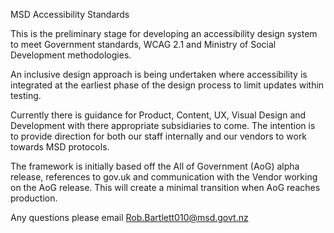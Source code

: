 MSD Accessibility Standards

This is the preliminary stage for developing an accessibility design system to meet Government standards, WCAG 2.1 and Ministry of Social Development methodologies.

An inclusive design approach is being undertaken where accessibility is integrated at the earliest phase of the design process to limit updates within testing.

Currently there is guidance for Product, Content, UX, Visual Design and Development with there appropriate subsidiaries to come. The intention is to provide 
direction for both our staff internally and our vendors to work towards MSD protocols.

The framework is initially based off the All of Government (AoG) alpha release, references to gov.uk and communication with the Vendor working on the AoG release.
This will create a minimal transition when AoG reaches production.

Any questions please email Rob.Bartlett010@msd.govt.nz
